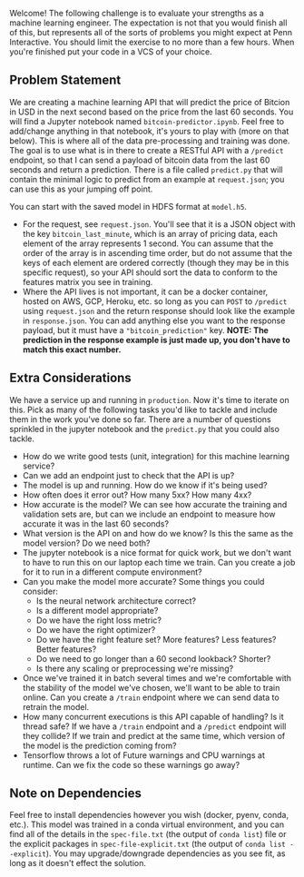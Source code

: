 Welcome! The following challenge is to evaluate your strengths as a machine learning engineer. The expectation is not that you would finish all of this, but represents all of the sorts of problems you might expect at Penn Interactive. You should limit the exercise to no more than a few hours. When you're finished put your code in a VCS of your choice.

## Problem Statement

We are creating a machine learning API that will predict the price of Bitcion in USD in the next second based on the price from the last 60 seconds. You will find a Jupyter notebook named `bitcoin-predictor.ipynb`. Feel free to add/change anything in that notebook, it's yours to play with (more on that below). This is where all of the data pre-processing and training was done. The goal is to use what is in there to create a RESTful API with a `/predict` endpoint, so that I can send a payload of bitcoin data from the last 60 seconds and return a prediction. There is a file called `predict.py` that will contain the minimal logic to predict from an example at `request.json`; you can use this as your jumping off point.

You can start with the saved model in HDFS format at `model.h5`.

- For the request, see `request.json`. You'll see that it is a JSON object with the key `bitcoin_last_minute`, which is an array of pricing data, each element of the array represents 1 second. You can assume that the order of the array is in ascending time order, but do not assume that the keys of each element are ordered correctly (though they may be in this specific request), so your API should sort the data to conform to the features matrix you see in training.
- Where the API lives is not important, it can be a docker container, hosted on AWS, GCP, Heroku, etc. so long as you can `POST` to `/predict` using `request.json` and the return response should look like the example in `response.json`. You can add anything else you want to the response payload, but it must have a `"bitcoin_prediction"` key. **NOTE: The prediction in the response example is just made up, you don't have to match this exact number.**

## Extra Considerations

We have a service up and running in `production`. Now it's time to iterate on this. Pick as many of the following tasks you'd like to tackle and include them in the work you've done so far. There are a number of questions sprinkled in the jupyter notebook and the `predict.py` that you could also tackle.

- How do we write good tests (unit, integration) for this machine learning service?
- Can we add an endpoint just to check that the API is up?
- The model is up and running. How do we know if it's being used?
- How often does it error out? How many 5xx? How many 4xx?
- How accurate is the model? We can see how accurate the training and validation sets are, but can we include an endpoint to measure how accurate it was in the last 60 seconds?
- What version is the API on and how do we know? Is this the same as the model version? Do we need both?
- The jupyter notebook is a nice format for quick work, but we don't want to have to run this on our laptop each time we train. Can you create a job for it to run in a different compute environment?
- Can you make the model more accurate? Some things you could consider:
  - Is the neural network architecture correct?
  - Is a different model appropriate?
  - Do we have the right loss metric?
  - Do we have the right optimizer?
  - Do we have the right feature set? More features? Less features? Better features?
  - Do we need to go longer than a 60 second lookback? Shorter?
  - Is there any scaling or preprocessing we're missing?
- Once we've trained it in batch several times and we're comfortable with the stability of the model we've chosen, we'll want to be able to train online. Can you create a `/train` endpoint where we can send data to retrain the model.
- How many concurrent executions is this API capable of handling? Is it thread safe? If we have a `/train` endpoint and a `/predict` endpoint will they collide? If we train and predict at the same time, which version of the model is the prediction coming from?
- Tensorflow throws a lot of Future warnings and CPU warnings at runtime. Can we fix the code so these warnings go away?

## Note on Dependencies

Feel free to install dependencies however you wish (docker, pyenv, conda, etc.). This model was trained in a conda virtual environment, and you can find all of the details in the `spec-file.txt` (the output of `conda list`) file or the explicit packages in `spec-file-explicit.txt` (the output of `conda list --explicit`). You may upgrade/downgrade dependencies as you see fit, as long as it doesn't effect the solution.
